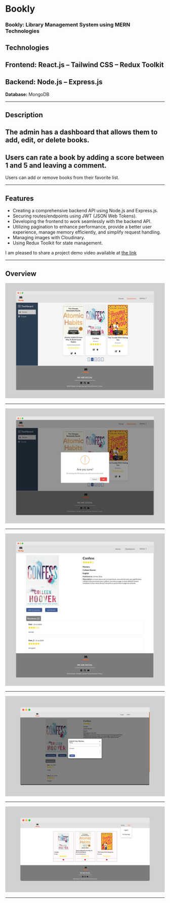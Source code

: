 # Bookly
### Bookly: Library Management System using MERN Technologies

## Technologies
**Frontend:** React.js – Tailwind CSS – Redux Toolkit
---
**Backend:** Node.js – Express.js
---
**Database:** MongoDB
***

## Description
The admin has a dashboard that allows them to add, edit, or delete books.
---
Users can rate a book by adding a score between 1 and 5 and leaving a comment.
---
Users can add or remove books from their favorite list.
***

## Features
- Creating a comprehensive backend API using Node.js and Express.js.
- Securing routes/endpoints using JWT (JSON Web Tokens).
- Developing the frontend to work seamlessly with the backend API.
- Utilizing pagination to enhance performance, provide a better user experience, manage memory efficiently, and simplify request handling.
- Managing images with Cloudinary.
- Using Redux Toolkit for state management.

I am pleased to share a project demo video available at [the link](https://www.youtube.com/watch?v=H9IEJoS_b64)
***

## Overview
![img](./images/screely-1721970328802.png)
***

![img](./images/screely-1721970374726.png)
***

![img](./images/screely-1721970410640.png)
***

![img](./images/screely-1721972776458.png)
***

![img](./images/screely-1721972793974.png)
***
